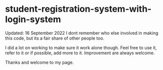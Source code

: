 # student-registration-system-with-login-system

Updated: 16 September 2022
I dont remember who else involved in making this code,
but its a fair share of other people too.

I did a lot on working to make sure it work alone though.
Feel free to use it, refer to it or if possible, add more to it.
Improvement are always welcome.

Thanks and welcome to my page.

